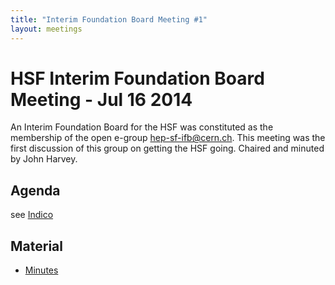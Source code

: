 ```yaml
---
title: "Interim Foundation Board Meeting #1"
layout: meetings
---
```


# HSF Interim Foundation Board Meeting - Jul 16 2014

An Interim Foundation Board for the HSF was constituted as the membership of the open e-group hep-sf-ifb@cern.ch. This meeting was the first discussion of this group on getting the HSF going. Chaired and minuted by John Harvey.

## Agenda

see [Indico](https://indico.cern.ch/event/328403/)

## Material

 - [Minutes](https://indico.cern.ch/event/328403/attachments/638788/879049/HSF_notes_July16.pdf)
